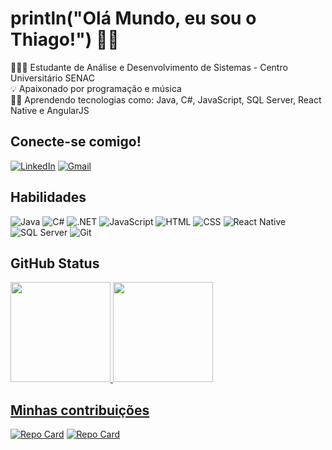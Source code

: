 # println("Olá Mundo, eu sou o Thiago!") 👋🏻
👨🏻‍🎓 Estudante de Análise e Desenvolvimento de Sistemas - Centro Universitário SENAC<br>
💡 Apaixonado por programação e música<br>
✍🏻 Aprendendo tecnologias como: Java, C#, JavaScript, SQL Server, React Native e AngularJS<br>

## Conecte-se comigo!
[![LinkedIn](https://img.shields.io/badge/LinkedIn-0A66C2?logo=linkedin&logoColor=white&style=flat)](https://www.linkedin.com/in/thiago-cardoso-perrud/)
[![Gmail](https://img.shields.io/badge/Gmail-EA4335?logo=gmail&logoColor=white&style=flat)](<a href="mailto:thiagocperrud@gmail.com">)

## Habilidades
![Java](https://img.shields.io/badge/Java-ED8B00?logo=java&logoColor=white&style=flat)
![C#](https://img.shields.io/badge/C%23-239120?logo=c-sharp&logoColor=white&style=flat)
![.NET](https://img.shields.io/badge/.NET-5C2D91?logo=.net&logoColor=white&style=flat)
![JavaScript](https://img.shields.io/badge/JavaScript-F7DF1E?logo=javascript&logoColor=black&style=flat)
![HTML](https://img.shields.io/badge/HTML-239120?logo=html5&logoColor=white&style=flat)
![CSS](https://img.shields.io/badge/CSS-239120?logo=css3&logoColor=white&style=flat)
![React Native](https://img.shields.io/badge/React-20232A?logo=react&logoColor=61DAFB&style=flat)
![SQL Server](https://img.shields.io/badge/Microsoft_SQL_Server-CC2927?logo=microsoft-sql-server&logoColor=white&style=flat)
![Git](https://img.shields.io/badge/Git-E34F26?logo=git&logoColor=white&style=flat)


## GitHub Status
  <div>
  <a href="https://github.com/thiagoperrud">
  <img height="160em" src="https://github-readme-stats.vercel.app/api?username=thiagoperrud&show_icons=true&theme=codeSTACKr&include_all_commits=true&count_private=true"/>
  <img height="160em" src="https://github-readme-stats.vercel.app/api/top-langs/?username=thiagoperrud&layout=compact&langs_count=7&theme=codeSTACKr"/>
</div>

## Minhas contribuições
[![Repo Card](https://github-readme-stats.vercel.app/api/pin/?username=thiagoperrud&repo=Ecommerce-PI&theme=codeSTACKr)](https://github.com/thiagoperrud/Ecommerce-PI)
[![Repo Card](https://github-readme-stats.vercel.app/api/pin/?username=thiagoperrud&repo=dio-lab-open-source&theme=codeSTACKr)](https://github.com/thiagoperrud/dio-lab-open-source)

